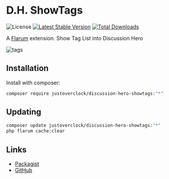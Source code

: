 # D.H. ShowTags

![License](https://img.shields.io/badge/license-MIT-blue.svg) [![Latest Stable Version](https://img.shields.io/packagist/v/justoverclock/discussion-hero-showtags.svg)](https://packagist.org/packages/justoverclock/discussion-hero-showtags) [![Total Downloads](https://img.shields.io/packagist/dt/justoverclock/discussion-hero-showtags.svg)](https://packagist.org/packages/justoverclock/discussion-hero-showtags)

A [Flarum](http://flarum.org) extension. Show Tag List into Discussion Hero

![tags](https://user-images.githubusercontent.com/79002016/133661326-08252263-0b63-4fe0-950c-029994ea7c29.png)


## Installation

Install with composer:

```sh
composer require justoverclock/discussion-hero-showtags:"*"
```

## Updating

```sh
composer update justoverclock/discussion-hero-showtags:"*"
php flarum cache:clear
```

## Links

- [Packagist](https://packagist.org/packages/justoverclock/discussion-hero-showtags)
- [GitHub](https://github.com/justoverclockl/discussion-hero-showtags)
